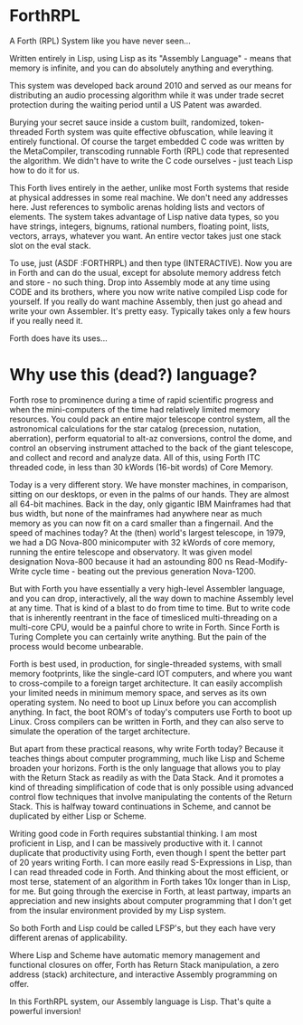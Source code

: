 # ForthRPL
A Forth (RPL) System like you have never seen... 

Written entirely in Lisp, using Lisp as its "Assembly Language" - means that memory is infinite, and you can do absolutely anything and everything.

This system was developed back around 2010 and served as our means for distributing an audio processing algorithm while it was under trade secret protection during the waiting period until a US Patent was awarded. 

Burying your secret sauce inside a custom built, randomized, token-threaded Forth system was quite effective obfuscation, while leaving it entirely functional. Of course the target embedded C code was written by the MetaCompiler, transcoding runnable Forth (RPL) code that represented the algorithm. We didn't have to write the C code ourselves - just teach Lisp how to do it for us.

This Forth lives entirely in the aether, unlike most Forth systems that reside at physical addresses in some real machine. We don't need any addresses here. Just references to symbolic arenas holding lists and vectors of elements. The system takes advantage of Lisp native data types, so you have strings, integers, bignums, rational numbers, floating point, lists, vectors, arrays, whatever you want. An entire vector takes just one stack slot on the eval stack.

To use, just (ASDF :FORTHRPL) and then type (INTERACTIVE). Now you are in Forth and can do the usual, except for absolute memory address fetch and store - no such thing. Drop into Assembly mode at any time using CODE and its brothers, where you now write native compiled Lisp code for yourself. If you really do want machine Assembly, then just go ahead and write your own Assembler. It's pretty easy. Typically takes only a few hours if you really need it.

Forth does have its uses...

# Why use this (dead?) language?
Forth rose to prominence during a time of rapid scientific progress and when the mini-computers of the time had relatively limited memory resources. You could pack an entire major telescope control system, all the astronomical calculations for the star catalog (precession, nutation, aberration), perform equatorial to alt-az conversions, control the dome, and control an observing instrument attached to the back of the giant telescope, and collect and record and analyze data. All of this, using Forth ITC threaded code, in less than 30 kWords (16-bit words) of Core Memory.

Today is a very different story. We have monster machines, in comparison, sitting on our desktops, or even in the palms of our hands. They are almost all 64-bit machines. Back in the day, only gigantic IBM Mainframes had that bus width, but none of the mainframes had anywhere near as much memory as you can now fit on a card smaller than a fingernail. And the speed of machines today? At the (then) world's largest telescope, in 1979, we had a DG Nova-800 minicomputer with 32 kWords of core memory, running the entire telescope and observatory. It was given model designation Nova-800 because it had an astounding 800 ns Read-Modify-Write cycle time - beating out the previous generation Nova-1200.

But with Forth you have essentially a very high-level Assembler language, and you can drop, interactively, all the way down to machine Assembly level at any time. That is kind of a blast to do from time to time. But to write code that is inherently reentrant in the face of timesliced multi-threading on a multi-core CPU, would be a painful chore to write in Forth. Since Forth is Turing Complete you can certainly write anything. But the pain of the process would become unbearable.

Forth is best used, in production, for single-threaded systems, with small memory footprints, like the single-card IOT computers, and where you want to cross-compile to a foreign target architecture. It can easily accomplish your limited needs in minimum memory space, and serves as its own operating system. No need to boot up Linux before you can accomplish anything. In fact, the boot ROM's of today's computers use Forth to boot up Linux. Cross compilers can be written in Forth, and they can also serve to simulate the operation of the target architecture.

But apart from these practical reasons, why write Forth today? Because it teaches things about computer programming, much like Lisp and Scheme broaden your horizons. Forth is the only language that allows you to play with the Return Stack as readily as with the Data Stack. And it promotes a kind of threading simplification of code that is only possible using advanced control flow techniques that involve manipulating the contents of the Return Stack. This is halfway toward continuations in Scheme, and cannot be duplicated by either Lisp or Scheme.

Writing good code in Forth requires substantial thinking. I am most proficient in Lisp, and I can be massively productive with it. I cannot duplicate that productivity using Forth, even though I spent the better part of 20 years writing Forth. I can more easily read S-Expressions in Lisp, than I can read threaded code in Forth. And thinking about the most efficient, or most terse, statement of an algorithm in Forth takes 10x longer than in Lisp, for me. But going through the exercise in Forth, at least partway, imparts an appreciation and new insights about computer programming that I don't get from the insular environment provided by my Lisp system. 

So both Forth and Lisp could be called LFSP's, but they each have very different arenas of applicability.

Where Lisp and Scheme have automatic memory management and functional closures on offer, Forth has Return Stack manipulation, a zero address (stack) architecture, and interactive Assembly programming on offer.

In this ForthRPL system, our Assembly language is Lisp. That's quite a powerful inversion!
